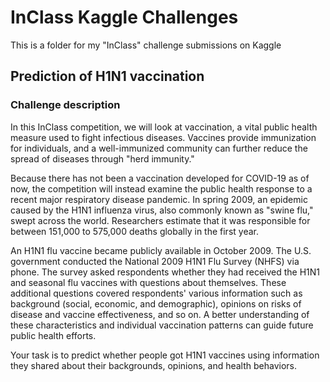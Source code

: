 <H1> InClass Kaggle Challenges </h1>
This is a folder for my "InClass" challenge submissions on Kaggle

<h2> Prediction of H1N1 vaccination </h2> 

<h3> Challenge description </h3>

In this InClass competition, we will look at vaccination, a vital public health measure used to fight infectious diseases. Vaccines provide immunization for individuals, and a well-immunized community can further reduce the spread of diseases through "herd immunity."

Because there has not been a vaccination developed for COVID-19 as of now, the competition will instead examine the public health response to a recent major respiratory disease pandemic. In spring 2009, an epidemic caused by the H1N1 influenza virus, also commonly known as "swine flu," swept across the world. Researchers estimate that it was responsible for between 151,000 to 575,000 deaths globally in the first year.

An H1N1 flu vaccine became publicly available in October 2009. The U.S. government conducted the National 2009 H1N1 Flu Survey (NHFS) via phone. The survey asked respondents whether they had received the H1N1 and seasonal flu vaccines with questions about themselves. These additional questions covered respondents' various information such as background (social, economic, and demographic), opinions on risks of disease and vaccine effectiveness, and so on. A better understanding of these characteristics and individual vaccination patterns can guide future public health efforts.

Your task is to predict whether people got H1N1 vaccines using information they shared about their backgrounds, opinions, and health behaviors.
